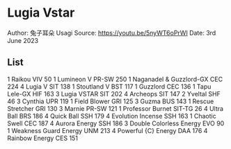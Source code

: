 # Lugia Vstar

Author: 兔子耳朵 Usagi
Source: <https://youtu.be/5nyWT6oPrWI>
Date: 3rd June 2023

## List

1 Raikou VIV 50
1 Lumineon V PR-SW 250
1 Naganadel & Guzzlord-GX CEC 224
4 Lugia V SIT 138
1 Stoutland V BST 117
1 Guzzlord CEC 136
1 Tapu Lele-GX HIF 163
3 Lugia VSTAR SIT 202
4 Archeops SIT 147
2 Yveltal SHF 46
3 Cynthia UPR 119
1 Field Blower GRI 125
3 Guzma BUS 143
1 Rescue Stretcher GRI 130
3 Marnie PR-SW 121
1 Professor Burnet SIT-TG 26
4 Ultra Ball BRS 186
4 Quick Ball SSH 179
4 Evolution Incense SSH 163
1 Chaotic Swell CEC 187
4 Aurora Energy SSH 186
3 Double Colorless Energy EVO 90
1 Weakness Guard Energy UNM 213
4 Powerful {C} Energy DAA 176
4 Rainbow Energy CES 151
